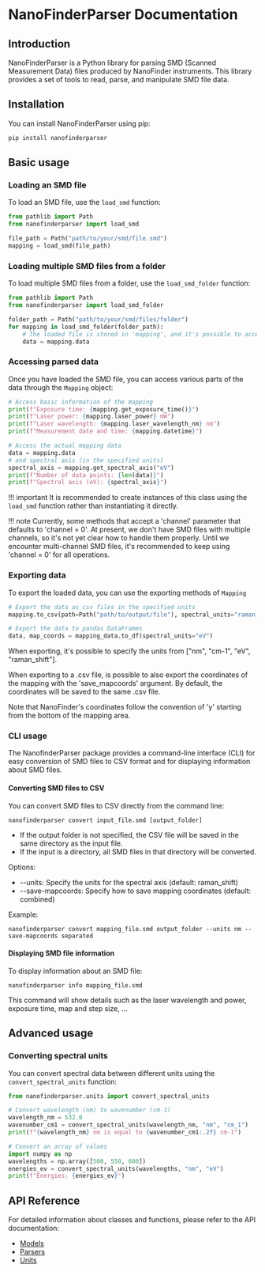 # NanoFinderParser Documentation

## Introduction

NanoFinderParser is a Python library for parsing SMD (Scanned Measurement Data) files produced by NanoFinder instruments. This library provides a set of tools to read, parse, and manipulate SMD file data.

## Installation

You can install NanoFinderParser using pip:

```bash
pip install nanofinderparser
```

## Basic usage

### Loading an SMD file

To load an SMD file, use the `load_smd` function:

```python
from pathlib import Path
from nanofinderparser import load_smd

file_path = Path("path/to/your/smd/file.smd")
mapping = load_smd(file_path)
```

### Loading multiple SMD files from a folder

To load multiple SMD files from a folder, use the `load_smd_folder` function:

```python
from pathlib import Path
from nanofinderparser import load_smd_folder

folder_path = Path("path/to/your/smd/files/folder")
for mapping in load_smd_folder(folder_path):
    # The loaded file is stored in 'mapping', and it's possible to access its properties
    data = mapping.data
```

### Accessing parsed data

Once you have loaded the SMD file, you can access various parts of the data through the `Mapping` object:

```python
# Access basic information of the mapping
print(f"Exposure time: {mapping.get_exposure_time()}")
print(f"Laser power: {mapping.laser_power} mW")
print(f"Laser wavelength: {mapping.laser_wavelength_nm} nm")
print(f"Measurement date and time: {mapping.datetime}")

# Access the actual mapping data
data = mapping.data
# and spectral axis (in the specified units)
spectral_axis = mapping.get_spectral_axis("eV")
print(f"Number of data points: {len(data)}")
print(f"Spectral axis (eV): {spectral_axis}")
```

!!! important
    It is recommended to create instances of this class using the `load_smd`
    function rather than instantiating it directly.

!!! note
    Currently, some methods that accept a 'channel' parameter that defaults to 'channel = 0'. At present, we don't have SMD files with multiple channels, so it's not yet clear how to handle them properly.
    Until we encounter multi-channel SMD files, it's recommended to keep using 'channel = 0' for all operations.

### Exporting data

To export the loaded data, you can use the exporting methods of `Mapping`

```python
# Export the data as csv files in the specified units
mapping.to_csv(path=Path("path/to/output/file"), spectral_units="raman_shift")

# Export the data to pandas DataFrames
data, map_coords = mapping_data.to_df(spectral_units="eV")
```

When exporting, it's possible to specify the units from ["nm", "cm-1", "eV", "raman_shift"].

When exporting to a .csv file, is possible to also export the coordinates of the mapping with the 'save_mapcoords' argument. By default, the coordinates will be saved to the same .csv file.

Note that NanoFinder's coordinates follow the convention of 'y' starting from the bottom of the mapping area.

### CLI usage

The NanofinderParser package provides a command-line interface (CLI) for easy conversion of SMD files to CSV format and for displaying information about SMD files.

#### Converting SMD files to CSV

You can convert SMD files to CSV directly from the command line:
```shell
nanofinderparser convert input_file.smd [output_folder]
```

- If the output folder is not specified, the CSV file will be saved in the same directory as the input file.
- If the input is a directory, all SMD files in that directory will be converted.

Options:

- --units: Specify the units for the spectral axis (default: raman_shift)
- --save-mapcoords: Specify how to save mapping coordinates (default: combined)

Example:

```shell
nanofinderparser convert mapping_file.smd output_folder --units nm --save-mapcoords separated
```

#### Displaying SMD file information

To display information about an SMD file:

```shell
nanofinderparser info mapping_file.smd
```

This command will show details such as the laser wavelength and power, exposure time, map and step size, ...

## Advanced usage

### Converting spectral units

You can convert spectral data between different units using the `convert_spectral_units` function:

```python
from nanofinderparser.units import convert_spectral_units

# Convert wavelength (nm) to wavenumber (cm-1)
wavelength_nm = 532.0
wavenumber_cm1 = convert_spectral_units(wavelength_nm, "nm", "cm_1")
print(f"{wavelength_nm} nm is equal to {wavenumber_cm1:.2f} cm-1")

# Convert an array of values
import numpy as np
wavelengths = np.array([500, 550, 600])
energies_ev = convert_spectral_units(wavelengths, "nm", "eV")
print(f"Energies: {energies_ev}")
```

## API Reference

For detailed information about classes and functions, please refer to the API documentation:

- [Models](api/models.md)
- [Parsers](api/parsers.md)
- [Units](api/units.md)
